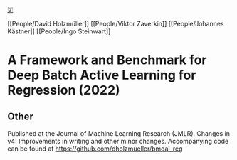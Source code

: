 [🇿](zotero://select/groups/5372906/items/C6QWUL9F)

[[People/David Holzmüller]] [[People/Viktor Zaverkin]] [[People/Johannes Kästner]] [[People/Ingo Steinwart]] 
# A Framework and Benchmark for Deep Batch Active Learning for Regression (2022)

## Other

Published at the Journal of Machine Learning Research (JMLR). Changes in v4: Improvements in writing and other minor changes. Accompanying code can be found at https://github.com/dholzmueller/bmdal_reg

